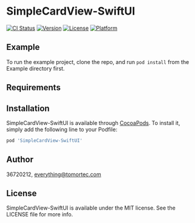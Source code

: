 # SimpleCardView-SwiftUI

[![CI Status](https://img.shields.io/travis/36720212/SimpleCardView-SwiftUI.svg?style=flat)](https://travis-ci.org/36720212/SimpleCardView-SwiftUI)
[![Version](https://img.shields.io/cocoapods/v/SimpleCardView-SwiftUI.svg?style=flat)](https://cocoapods.org/pods/SimpleCardView-SwiftUI)
[![License](https://img.shields.io/cocoapods/l/SimpleCardView-SwiftUI.svg?style=flat)](https://cocoapods.org/pods/SimpleCardView-SwiftUI)
[![Platform](https://img.shields.io/cocoapods/p/SimpleCardView-SwiftUI.svg?style=flat)](https://cocoapods.org/pods/SimpleCardView-SwiftUI)

## Example

To run the example project, clone the repo, and run `pod install` from the Example directory first.

## Requirements

## Installation

SimpleCardView-SwiftUI is available through [CocoaPods](https://cocoapods.org). To install
it, simply add the following line to your Podfile:

```ruby
pod 'SimpleCardView-SwiftUI'
```

## Author

36720212, everything@tomortec.com

## License

SimpleCardView-SwiftUI is available under the MIT license. See the LICENSE file for more info.
